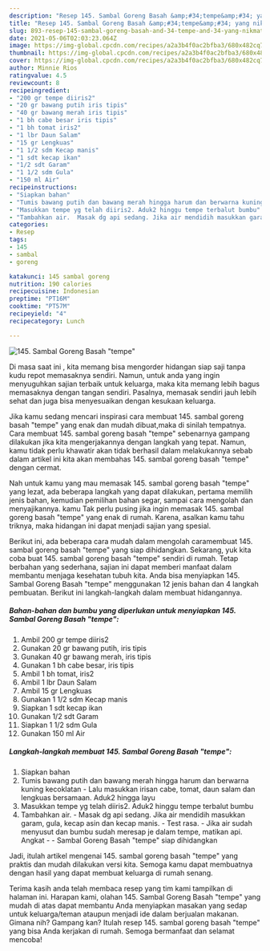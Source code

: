 ```yaml
---
description: "Resep 145. Sambal Goreng Basah &amp;#34;tempe&amp;#34; yang nikmat dan Mudah Dibuat"
title: "Resep 145. Sambal Goreng Basah &amp;#34;tempe&amp;#34; yang nikmat dan Mudah Dibuat"
slug: 893-resep-145-sambal-goreng-basah-and-34-tempe-and-34-yang-nikmat-dan-mudah-dibuat
date: 2021-05-06T02:03:23.064Z
image: https://img-global.cpcdn.com/recipes/a2a3b4f0ac2bfba3/680x482cq70/145-sambal-goreng-basah-tempe-foto-resep-utama.jpg
thumbnail: https://img-global.cpcdn.com/recipes/a2a3b4f0ac2bfba3/680x482cq70/145-sambal-goreng-basah-tempe-foto-resep-utama.jpg
cover: https://img-global.cpcdn.com/recipes/a2a3b4f0ac2bfba3/680x482cq70/145-sambal-goreng-basah-tempe-foto-resep-utama.jpg
author: Minnie Rios
ratingvalue: 4.5
reviewcount: 8
recipeingredient:
- "200 gr tempe diiris2"
- "20 gr bawang putih iris tipis"
- "40 gr bawang merah iris tipis"
- "1 bh cabe besar iris tipis"
- "1 bh tomat iris2"
- "1 lbr Daun Salam"
- "15 gr Lengkuas"
- "1 1/2 sdm Kecap manis"
- "1 sdt kecap ikan"
- "1/2 sdt Garam"
- "1 1/2 sdm Gula"
- "150 ml Air"
recipeinstructions:
- "Siapkan bahan"
- "Tumis bawang putih dan bawang merah hingga harum dan berwarna kuning kecoklatan Lalu masukkan irisan cabe, tomat, daun salam dan lengkuas bersamaan. Aduk2 hingga layu"
- "Masukkan tempe yg telah diiris2. Aduk2 hinggu tempe terbalut bumbu"
- "Tambahkan air.  Masak dg api sedang. Jika air mendidih masukkan garam, gula, kecap asin dan kecap manis. Test rasa. Jika air sudah menyusut dan bumbu sudah meresap je dalam tempe, matikan api. Angkat  Sambal Goreng Basah &#34;tempe&#34; siap dihidangkan"
categories:
- Resep
tags:
- 145
- sambal
- goreng

katakunci: 145 sambal goreng 
nutrition: 190 calories
recipecuisine: Indonesian
preptime: "PT16M"
cooktime: "PT57M"
recipeyield: "4"
recipecategory: Lunch

---
```



![145. Sambal Goreng Basah &#34;tempe&#34;](https://img-global.cpcdn.com/recipes/a2a3b4f0ac2bfba3/680x482cq70/145-sambal-goreng-basah-tempe-foto-resep-utama.jpg)

Di masa  saat ini , kita memang bisa mengorder hidangan siap saji tanpa kudu repot memasaknya sendiri. Namun, untuk anda yang ingin menyuguhkan sajian terbaik untuk keluarga, maka kita memang lebih bagus memasaknya dengan tangan sendiri. Pasalnya, memasak sendiri jauh lebih sehat dan juga bisa menyesuaikan dengan kesukaan keluarga.

Jika kamu sedang mencari inspirasi cara membuat 145. sambal goreng basah &#34;tempe&#34; yang enak dan mudah dibuat,maka di sinilah tempatnya. Cara membuat 145. sambal goreng basah &#34;tempe&#34;  sebenarnya gampang dilakukan jika kita mengerjakannya dengan langkah yang tepat. Namun, kamu tidak perlu khawatir akan tidak berhasil dalam melakukannya 
sebab dalam artikel ini kita akan membahas 145. sambal goreng basah &#34;tempe&#34; dengan cermat.  



Nah untuk kamu yang mau memasak 145. sambal goreng basah &#34;tempe&#34; yang lezat, ada beberapa langkah yang dapat dilakukan, pertama memilih jenis bahan, kemudian pemilihan bahan segar, sampai cara mengolah dan menyajikannya. kamu Tak perlu pusing jika ingin memasak 145. sambal goreng basah &#34;tempe&#34; yang enak di rumah. Karena, asalkan kamu  tahu triknya, maka hidangan ini dapat menjadi sajian yang spesial.

Berikut ini, ada beberapa cara mudah dalam mengolah caramembuat 145. sambal goreng basah &#34;tempe&#34; yang siap dihidangkan. Sekarang, yuk kita coba buat 145. sambal goreng basah &#34;tempe&#34; sendiri di rumah. Tetap berbahan yang sederhana, sajian ini dapat memberi manfaat dalam membantu menjaga kesehatan tubuh kita. Anda bisa menyiapkan 145. Sambal Goreng Basah &#34;tempe&#34; menggunakan 12 jenis bahan dan 4 langkah pembuatan. Berikut ini langkah-langkah dalam membuat hidangannya.

<!--inarticleads1-->

##### Bahan-bahan dan bumbu yang diperlukan untuk menyiapkan 145. Sambal Goreng Basah &#34;tempe&#34;:

1. Ambil 200 gr tempe diiris2
1. Gunakan 20 gr bawang putih, iris tipis
1. Gunakan 40 gr bawang merah, iris tipis
1. Gunakan 1 bh cabe besar, iris tipis
1. Ambil 1 bh tomat, iris2
1. Ambil 1 lbr Daun Salam
1. Ambil 15 gr Lengkuas
1. Gunakan 1 1/2 sdm Kecap manis
1. Siapkan 1 sdt kecap ikan
1. Gunakan 1/2 sdt Garam
1. Siapkan 1 1/2 sdm Gula
1. Gunakan 150 ml Air




<!--inarticleads2-->

##### Langkah-langkah membuat 145. Sambal Goreng Basah &#34;tempe&#34;:

1. Siapkan bahan
1. Tumis bawang putih dan bawang merah hingga harum dan berwarna kuning kecoklatan - Lalu masukkan irisan cabe, tomat, daun salam dan lengkuas bersamaan. Aduk2 hingga layu
1. Masukkan tempe yg telah diiris2. Aduk2 hinggu tempe terbalut bumbu
1. Tambahkan air.  - Masak dg api sedang. Jika air mendidih masukkan garam, gula, kecap asin dan kecap manis. - Test rasa. - Jika air sudah menyusut dan bumbu sudah meresap je dalam tempe, matikan api. Angkat -  - Sambal Goreng Basah &#34;tempe&#34; siap dihidangkan




Jadi, itulah artikel mengenai  145. sambal goreng basah &#34;tempe&#34;  yang praktis dan mudah dilakukan versi kita. Semoga kamu dapat membuatnya dengan hasil yang dapat membuat keluarga di rumah senang. 

Terima kasih anda telah membaca resep yang tim kami tampilkan di halaman ini. Harapan kami, olahan  145. Sambal Goreng Basah &#34;tempe&#34; yang mudah di atas dapat membantu Anda menyiapkan masakan yang sedap untuk keluarga/teman ataupun menjadi ide dalam berjualan makanan. Gimana nih? Gampang kan? Itulah resep 145. sambal goreng basah &#34;tempe&#34; yang bisa Anda kerjakan di rumah. Semoga bermanfaat dan selamat mencoba!

